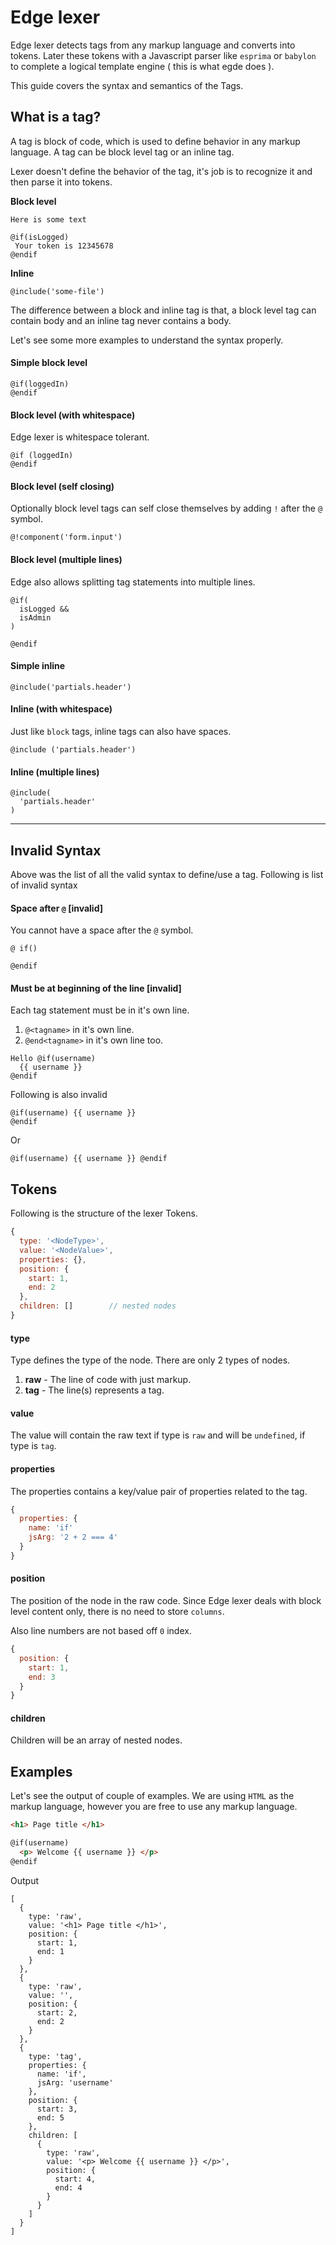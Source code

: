 # Edge lexer

Edge lexer detects tags from any markup language and converts into tokens. Later these tokens with a Javascript parser like `esprima` or `babylon` to complete a logical template engine ( this is what egde does ).

This guide covers the syntax and semantics of the Tags.

## What is a tag?
A tag is block of code, which is used to define behavior in any markup language. A tag can be block level tag or an inline tag.

Lexer doesn't define the behavior of the tag, it's job is to recognize it and then parse it into tokens.

**Block level**

```
Here is some text

@if(isLogged)
 Your token is 12345678
@endif
```

**Inline**

```
@include('some-file')
```

The difference between a block and inline tag is that, a block level tag can contain body and an inline tag never contains a body.

Let's see some more examples to understand the syntax properly.

#### Simple block level

```
@if(loggedIn)
@endif
```

#### Block level (with whitespace)
Edge lexer is whitespace tolerant.

```
@if (loggedIn)
@endif
```

#### Block level (self closing)
Optionally block level tags can self close themselves by adding `!` after the `@` symbol.

```
@!component('form.input')
```

#### Block level (multiple lines)
Edge also allows splitting tag statements into multiple lines.

```
@if(
  isLogged &&
  isAdmin
)

@endif
```

#### Simple inline

```
@include('partials.header')
```

#### Inline (with whitespace)
Just like `block` tags, inline tags can also have spaces.

```
@include ('partials.header')
```

#### Inline (multiple lines)

```
@include(
  'partials.header'
)
```

---

## Invalid Syntax

Above was the list of all the valid syntax to define/use a tag. Following is list of invalid syntax

#### Space after `@` [invalid]
You cannot have a space after the `@` symbol.

```
@ if()

@endif
```

#### Must be at beginning of the line [invalid]
Each tag statement must be in it's own line.

1. `@<tagname>` in it's own line.
2. `@end<tagname>` in it's own line too.

```
Hello @if(username)
  {{ username }}
@endif
``` 

Following is also invalid

```
@if(username) {{ username }}
@endif
```

Or

```
@if(username) {{ username }} @endif
```

## Tokens
Following is the structure of the lexer Tokens.

```js
{
  type: '<NodeType>',
  value: '<NodeValue>',
  properties: {},
  position: {
    start: 1,
    end: 2
  },
  children: []        // nested nodes
}
```

#### type
Type defines the type of the node. There are only 2 types of nodes.

1. **raw** - The line of code with just markup.
2. **tag** - The line(s) represents a tag.

#### value
The value will contain the raw text if type is `raw` and will be `undefined`, if type is `tag`.

#### properties
The properties contains a key/value pair of properties related to the tag.

```js
{
  properties: {
    name: 'if'   
    jsArg: '2 + 2 === 4'
  }
}
```

#### position
The position of the node in the raw code. Since Edge lexer deals with block level content only, there is no need to store `columns`.

Also line numbers are not based off `0` index.

```js
{
  position: {
    start: 1,
    end: 3
  }
}
```

#### children
Children will be an array of nested nodes.

## Examples
Let's see the output of couple of examples. We are using `HTML` as the markup language, however you are free to use any markup language.

```html
<h1> Page title </h1>

@if(username)
  <p> Welcome {{ username }} </p>
@endif
```

Output

```
[
  {
    type: 'raw',
    value: '<h1> Page title </h1>',
    position: {
      start: 1,
      end: 1
    }
  },
  {
    type: 'raw',
    value: '',
    position: {
      start: 2,
      end: 2
    }
  },
  {
    type: 'tag',
    properties: {
      name: 'if',
      jsArg: 'username'
    },
    position: {
      start: 3,
      end: 5
    },
    children: [
      {
        type: 'raw',
        value: '<p> Welcome {{ username }} </p>',
        position: {
          start: 4,
          end: 4
        }
      }
    ]
  }
]
```
